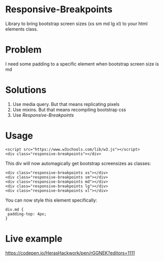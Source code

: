 # Responsive-Breakpoints
Library to bring bootstrap screen sizes (xs sm md lg xl) to your html elements class.

# Problem
I need some padding to a specific element when bootstrap screen size is md

# Solutions

1. Use media query. But that means replicating pixels
2. Use mixins. But that means recompiling bootstrap css
3. Use *Responsive-Breakpoints*

# Usage

```
<script src="https://www.w3schools.com/lib/w3.js"></script>
<div class="responsive-breakpoints"></div>
```

This div will now automagically get bootstrap screensizes as classes:

```
<div class="responsive-breakpoints xs"></div>
<div class="responsive-breakpoints sm"></div>
<div class="responsive-breakpoints md"></div>
<div class="responsive-breakpoints lg"></div>
<div class="responsive-breakpoints xl"></div>
```

You can now style this element specifically:
 
 ```
div.md {
  padding-top: 4px;
}
```

# Live example

https://codepen.io/HerasHackwork/pen/rGGNEK?editors=1111
